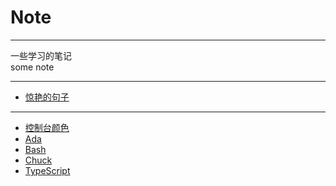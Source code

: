 # Note
---
一些学习的笔记    
some note    

---

* [惊艳的句子](./Word/句子.md)

---

* [控制台颜色](./ConsoleColor/控制台颜色.md)    
* [Ada](./Ada/Ada.md)    
* [Bash](./Bash/bash.md)    
* [Chuck](./Chuck/chuck.md)     
* [TypeScript](./TypeScript/TypeScript.md)     
